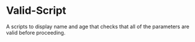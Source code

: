 # Valid-Script
A scripts to display name and age that checks that all of the parameters are valid before proceeding.
